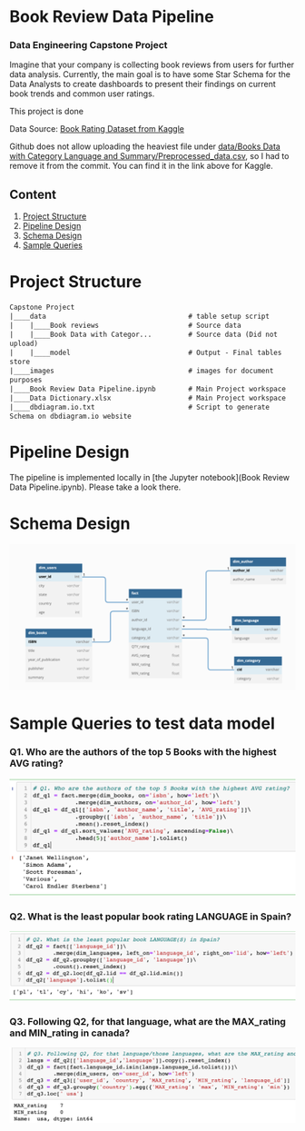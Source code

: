 # Book Review Data Pipeline
### Data Engineering Capstone Project

Imagine that your company is collecting book reviews from users for further data analysis. Currently, the main goal is to have some Star Schema for the Data Analysts to create dashboards to present their findings on current book trends and common user ratings.

This project is done

Data Source: 
[Book Rating Dataset from Kaggle](https://www.kaggle.com/datasets/ruchi798/bookcrossing-dataset)

Github does not allow uploading the heaviest file under [data/Books Data with Category Language and Summary/Preprocessed_data.csv](), so I had to remove it from the commit. You can find it in the link above for Kaggle.


## Content
1. [Project Structure](#project-structure)
2. [Pipeline Design](#pipeline-design)
3. [Schema Design](#schema-design)
4. [Sample Queries](#sample-queries-to-test-data-model)

# Project Structure
```
Capstone Project
|____data                                   # table setup script
|    |____Book reviews                      # Source data
|    |____Book Data with Categor...         # Source data (Did not upload)
|    |____model                             # Output - Final tables store
|____images                                 # images for document purposes
|____Book Review Data Pipeline.ipynb        # Main Project workspace
|____Data Dictionary.xlsx                   # Main Project workspace
|____dbdiagram.io.txt                       # Script to generate Schema on dbdiagram.io website
```


# Pipeline Design
The pipeline is implemented locally in [the Jupyter notebook](Book Review Data Pipeline.ipynb). Please take a look there.

# Schema Design
![Data Model](images/data-model.png)

# Sample Queries to test data model
### Q1. Who are the authors of the top 5 Books with the highest AVG rating?
![Query 1 answer](images/Q1.png)
### Q2. What is the least popular book rating LANGUAGE in Spain?
![Query 2 answer](images/Q2.png)
### Q3. Following Q2, for that language, what are the MAX_rating and MIN_rating in canada?
![Query 3 answer](images/Q3.png)
